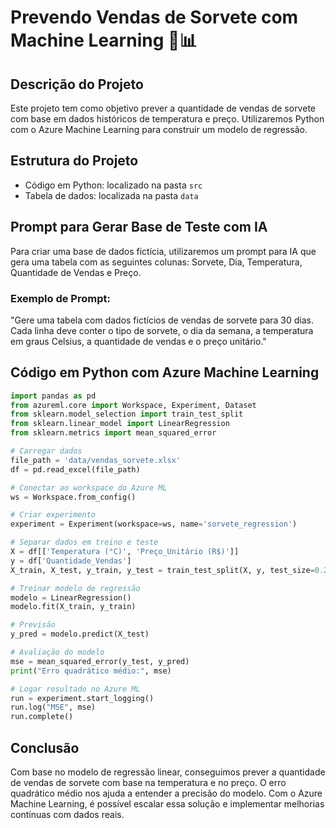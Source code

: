# Prevendo Vendas de Sorvete com Machine Learning 🍦📊

## Descrição do Projeto

Este projeto tem como objetivo prever a quantidade de vendas de sorvete com base em dados históricos de temperatura e preço. Utilizaremos Python com o Azure Machine Learning para construir um modelo de regressão.

## Estrutura do Projeto

- Código em Python: localizado na pasta `src`
- Tabela de dados: localizada na pasta `data`

## Prompt para Gerar Base de Teste com IA

Para criar uma base de dados fictícia, utilizaremos um prompt para IA que gera uma tabela com as seguintes colunas: Sorvete, Dia, Temperatura, Quantidade de Vendas e Preço.

### Exemplo de Prompt:

"Gere uma tabela com dados fictícios de vendas de sorvete para 30 dias. Cada linha deve conter o tipo de sorvete, o dia da semana, a temperatura em graus Celsius, a quantidade de vendas e o preço unitário."

## Código em Python com Azure Machine Learning

```python
import pandas as pd
from azureml.core import Workspace, Experiment, Dataset
from sklearn.model_selection import train_test_split
from sklearn.linear_model import LinearRegression
from sklearn.metrics import mean_squared_error

# Carregar dados
file_path = 'data/vendas_sorvete.xlsx'
df = pd.read_excel(file_path)

# Conectar ao workspace do Azure ML
ws = Workspace.from_config()

# Criar experimento
experiment = Experiment(workspace=ws, name='sorvete_regression')

# Separar dados em treino e teste
X = df[['Temperatura (°C)', 'Preço_Unitário (R$)']]
y = df['Quantidade_Vendas']
X_train, X_test, y_train, y_test = train_test_split(X, y, test_size=0.2, random_state=42)

# Treinar modelo de regressão
modelo = LinearRegression()
modelo.fit(X_train, y_train)

# Previsão
y_pred = modelo.predict(X_test)

# Avaliação do modelo
mse = mean_squared_error(y_test, y_pred)
print("Erro quadrático médio:", mse)

# Logar resultado no Azure ML
run = experiment.start_logging()
run.log("MSE", mse)
run.complete()
```

## Conclusão

Com base no modelo de regressão linear, conseguimos prever a quantidade de vendas de sorvete com base na temperatura e no preço. O erro quadrático médio nos ajuda a entender a precisão do modelo. Com o Azure Machine Learning, é possível escalar essa solução e implementar melhorias contínuas com dados reais.

